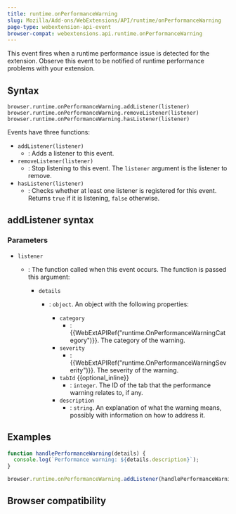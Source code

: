 ```yaml
---
title: runtime.onPerformanceWarning
slug: Mozilla/Add-ons/WebExtensions/API/runtime/onPerformanceWarning
page-type: webextension-api-event
browser-compat: webextensions.api.runtime.onPerformanceWarning
---
```




This event fires when a runtime performance issue is detected for the extension. Observe this event to be notified of runtime performance problems with your extension.

## Syntax

```js-nolint
browser.runtime.onPerformanceWarning.addListener(listener)
browser.runtime.onPerformanceWarning.removeListener(listener)
browser.runtime.onPerformanceWarning.hasListener(listener)
```

Events have three functions:

- `addListener(listener)`
  - : Adds a listener to this event.
- `removeListener(listener)`
  - : Stop listening to this event. The `listener` argument is the listener to remove.
- `hasListener(listener)`
  - : Checks whether at least one listener is registered for this event. Returns `true` if it is listening, `false` otherwise.

## addListener syntax

### Parameters

- `listener`

  - : The function called when this event occurs. The function is passed this argument:

    - `details`

      - : `object`. An object with the following properties:

        - `category`
          - : {{WebExtAPIRef("runtime.OnPerformanceWarningCategory")}}. The category of the warning.
        - `severity`
          - : {{WebExtAPIRef("runtime.OnPerformanceWarningSeverity")}}. The severity of the warning.
        - `tabId` {{optional_inline}}
          - : `integer`. The ID of the tab that the performance warning relates to, if any.
        - `description`
          - : `string`. An explanation of what the warning means, possibly with information on how to address it.

## Examples

```js
function handlePerformanceWarning(details) {
  console.log(`Performance warning: ${details.description}`);
}

browser.runtime.onPerformanceWarning.addListener(handlePerformanceWarning);
```



## Browser compatibility


